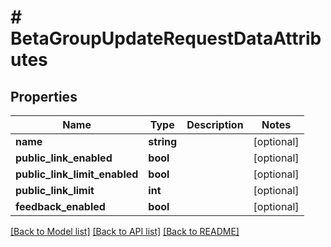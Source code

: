 # # BetaGroupUpdateRequestDataAttributes

## Properties

Name | Type | Description | Notes
------------ | ------------- | ------------- | -------------
**name** | **string** |  | [optional] 
**public_link_enabled** | **bool** |  | [optional] 
**public_link_limit_enabled** | **bool** |  | [optional] 
**public_link_limit** | **int** |  | [optional] 
**feedback_enabled** | **bool** |  | [optional] 

[[Back to Model list]](../../README.md#documentation-for-models) [[Back to API list]](../../README.md#documentation-for-api-endpoints) [[Back to README]](../../README.md)


